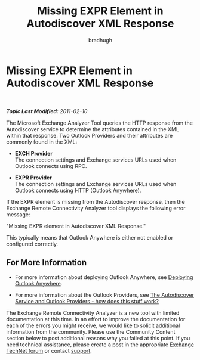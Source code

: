 ﻿---
title: Missing EXPR Element in Autodiscover XML Response
author: bradhugh
ms.author: bradhugh
manager: tpolitis
audience: ITPro 
ms.topic: article 
ms.service: remote-connect-tool
localization_priority: Normal
description: 
---

<div data-xmlns="http://www.w3.org/1999/xhtml">

<div class="topic" data-xmlns="http://www.w3.org/1999/xhtml" data-msxsl="urn:schemas-microsoft-com:xslt" data-cs="http://msdn.microsoft.com/en-us/">

<div data-asp="http://msdn2.microsoft.com/asp">

# Missing EXPR Element in Autodiscover XML Response

</div>

<div id="mainSection">

<div id="mainBody">

<span> </span>

_**Topic Last Modified:** 2011-02-10_

The Microsoft Exchange Analyzer Tool queries the HTTP response from the Autodiscover service to determine the attributes contained in the XML within that response. Two Outlook Providers and their attributes are commonly found in the XML:

  - **EXCH Provider**  
    The connection settings and Exchange services URLs used when Outlook connects using RPC.

<!-- end list -->

  - **EXPR Provider**  
    The connection settings and Exchange services URLs used when Outlook connects using HTTP (Outlook Anywhere).

If the EXPR element is missing from the Autodiscover response, then the Exchange Remote Connectivity Analyzer tool displays the following error message:

"Missing EXPR element in Autodiscover XML Response."

This typically means that Outlook Anywhere is either not enabled or configured correctly.

<div>

## For More Information

  - For more information about deploying Outlook Anywhere, see [Deploying Outlook Anywhere](http://go.microsoft.com/fwlink/?linkid=80831).

  - For more information about the Outlook Providers, see [The Autodiscover Service and Outlook Providers - how does this stuff work?](http://go.microsoft.com/fwlink/?linkid=161811)

The Exchange Remote Connectivity Analyzer is a new tool with limited documentation at this time. In an effort to improve the documentation for each of the errors you might receive, we would like to solicit additional information from the community. Please use the Community Content section below to post additional reasons why you failed at this point. If you need technical assistance, please create a post in the appropriate [Exchange TechNet forum](http://go.microsoft.com/fwlink/?linkid=73420) or contact [support](http://go.microsoft.com/fwlink/?linkid=8158).

</div>

</div>

<span> </span>

</div>

</div>

</div>


